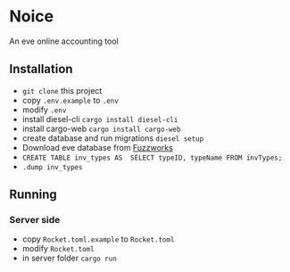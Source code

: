 # Noice
An eve online accounting tool
## Installation
- `git clone` this project
- copy `.env.example` to `.env`
- modify `.env`
- install diesel-cli `cargo install diesel-cli`
- install cargo-web `cargo install cargo-web`
- create database and run migrations `diesel setup`
- Download eve database from [Fuzzworks](https://www.fuzzwork.co.uk/dump/latest/)
- `CREATE TABLE inv_types AS  SELECT typeID, typeName FROM invTypes;`
- `.dump inv_types`

## Running
### Server side
- copy `Rocket.toml.example` to `Rocket.toml`
- modify `Rocket.toml`
- in server folder `cargo run`
